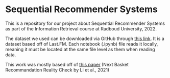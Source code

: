# Sequential Recommender Systems 
This is a repository for our project about Sequential Recommender Systems as part of the Information Retrieval course at Radboud University, 2022. 

The dataset we used can be downloaded via GitHub through [this link](https://github.com/eifuentes/lastfm-dataset-1K/releases/download/v1.0/lastfm-dataset-1k.snappy.parquet). It is a dataset based off of Last.FM.
Each notebook (.ipynb) file reads it locally, meaning it must be located at the same file level as them when reading data.

This work was mostly based off of [this paper](https://arxiv.org/abs/2109.14233) (Next Basket Recommandation Reality Check by Li et al., 2021)
